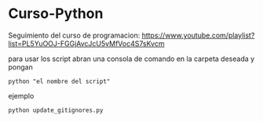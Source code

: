 # Curso-Python
Seguimiento del curso de programacion:
https://www.youtube.com/playlist?list=PL5YuOOJ-FGGjAvcJcU5vMfVoc4S7sKvcm

para usar los script abran una consola de comando en la carpeta deseada y pongan
```
python "el nombre del script"
```
ejemplo
```
python update_gitignores.py
```